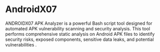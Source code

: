 # AndroidX07
ANDROIDX07 APK Analyzer is a powerful Bash script tool designed for automated APK vulnerability scanning and security analysis. This tool performs comprehensive static analysis on Android APK files to identify security risks, exposed components, sensitive data leaks, and potential vulnerabilities .
